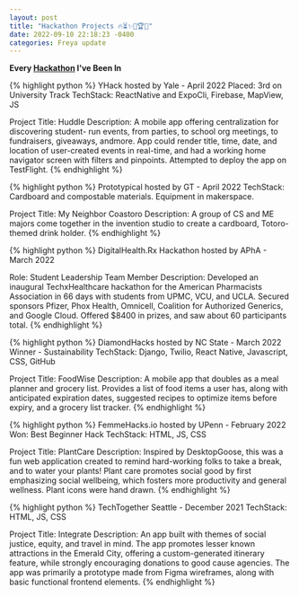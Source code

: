 ```yaml
---
layout: post
title: "Hackathon Projects 🔥⏳✨📱🏆💫"
date: 2022-09-10 22:18:23 -0400
categories: Freya update
---
```


**Every [Hackathon][hackathon-link] I've Been In**

{% highlight python %}
YHack hosted by Yale - April 2022
Placed: 3rd on University Track
TechStack: ReactNative and ExpoCli, Firebase, MapView, JS

Project Title: Huddle
Description: A mobile app offering centralization for discovering student-
run events, from parties, to school org meetings, to fundraisers, giveaways,
andmore. App could render title, time, date, and location of user-created
events in real-time, and had a working home navigator screen with filters
and pinpoints. Attempted to deploy the app on TestFlight.
{% endhighlight %}

{% highlight python %}
Prototypical hosted by GT - April 2022
TechStack: Cardboard and compostable materials. Equipment in makerspace.

Project Title: My Neighbor Coastoro
Description: A group of CS and ME majors come together in the invention
studio to create a cardboard, Totoro-themed drink holder.
{% endhighlight %}

{% highlight python %}
DigitalHealth.Rx Hackathon hosted by APhA - March 2022

Role: Student Leadership Team Member
Description: Developed an inaugural TechxHealthcare hackathon for the
American Pharmacists Association in 66 days with students from UPMC, VCU,
and UCLA. Secured sponsors Pfizer, Phox Health, Omnicell, Coalition for
Authorized Generics, and Google Cloud. Offered $8400 in prizes, and saw
about 60 participants total.
{% endhighlight %}

{% highlight python %}
DiamondHacks hosted by NC State - March 2022
Winner - Sustainability
TechStack: Django, Twilio, React Native, Javascript, CSS, GitHub

Project Title: FoodWise
Description: A mobile app that doubles as a meal planner and grocery list.
Provides a list of food items a user has, along with anticipated expiration
dates, suggested recipes to optimize items before expiry, and a grocery
list tracker.
{% endhighlight %}

{% highlight python %}
FemmeHacks.io hosted by UPenn - February 2022
Won: Best Beginner Hack
TechStack: HTML, JS, CSS

Project Title: PlantCare
Description: Inspired by DesktopGoose, this was a fun web application
created to remind hard-working folks to take a break, and to water your
plants! Plant care promotes social good by first emphasizing social
wellbeing, which fosters more productivity and general wellness.
Plant icons were hand drawn.
{% endhighlight %}

{% highlight python %}
TechTogether Seattle - December 2021
TechStack: HTML, JS, CSS

Project Title: Integrate
Description: An app built with themes of social justice, equity, and
travel in mind. The app promotes lesser known attractions in the Emerald
City, offering a custom-generated itinerary feature, while strongly encouraging
donations to good cause agencies. The app was primarily a prototype made
from Figma wireframes, along with basic functional frontend elements.
{% endhighlight %}

[hackathon-link]: https://devpost.com/nairfreya

